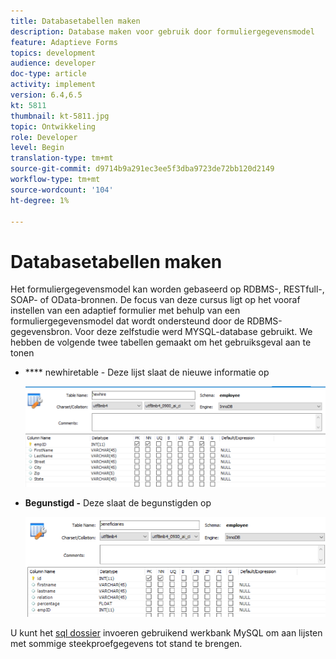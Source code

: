 ```yaml
---
title: Databasetabellen maken
description: Database maken voor gebruik door formuliergegevensmodel
feature: Adaptieve Forms
topics: development
audience: developer
doc-type: article
activity: implement
version: 6.4,6.5
kt: 5811
thumbnail: kt-5811.jpg
topic: Ontwikkeling
role: Developer
level: Begin
translation-type: tm+mt
source-git-commit: d9714b9a291ec3ee5f3dba9723de72bb120d2149
workflow-type: tm+mt
source-wordcount: '104'
ht-degree: 1%

---
```



# Databasetabellen maken

Het formuliergegevensmodel kan worden gebaseerd op RDBMS-, RESTfull-, SOAP- of OData-bronnen. De focus van deze cursus ligt op het vooraf instellen van een adaptief formulier met behulp van een formuliergegevensmodel dat wordt ondersteund door de RDBMS-gegevensbron. Voor deze zelfstudie werd MYSQL-database gebruikt. We hebben de volgende twee tabellen gemaakt om het gebruiksgeval aan te tonen

* **** newhiretable - Deze lijst slaat de nieuwe informatie op

   ![newheren](assets/newhire-table.png)


* **Begunstigd -** Deze slaat de begunstigden op

   ![begunstigden](assets/beneficiaries-table.png)

U kunt het [sql dossier](assets/db-schema.sql) invoeren gebruikend werkbank MySQL om aan lijsten met sommige steekproefgegevens tot stand te brengen.